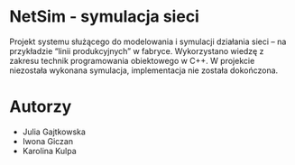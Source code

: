 # NetSim - symulacja sieci

Projekt systemu służącego do modelowania i symulacji działania sieci – na przykładzie “linii produkcyjnych” w fabryce. Wykorzystano wiedzę z zakresu technik programowania obiektowego w C++. W projekcie niezostała wykonana symulacja, implementacja nie została dokończona.

# Autorzy

* Julia Gajtkowska
* Iwona Giczan
* Karolina Kulpa
